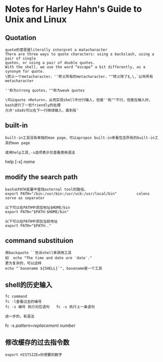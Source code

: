 # Notes for Harley Hahn's Guide to Unix and Linux
## Quotation
    quote的意思是literally interpret a matacharacter
    There are three ways to quote characters: using a backslash, using a pair of single
    quotes, or using a pair of double quotes.
    With the shell, we use the word “escape” a bit differently, as a synonym for quote.
    \转义一个metacharacter，''转义所有的metacharacter，""转义除了$,\,`以外所有metacharacter

    ''称为strong quotes，""称为weak quotes

    \可以quote <Return>，从而实现shell中分行输入，但是''和""不行，但是在输入时，bash进行了一些friendly的处理
    允许'sdads可以在下一行继续输入，直到有'

## built-in
    built-in工具没有单独的man page，可以apropos built-in来看包含所有的built-in工具的man page

    或用help工具,-s选项表示仅查看使用语法

help [-s] *name*

## modify the search path
    bash从PATH变量中查找external tool的路径。
    export PATH="/bin:/usr/bin:/usr/ucb:/usr/local/bin"         colons serve as separator

    以下可以在PATH中添加地址$HOME/bin
    export PATH="$PATH:$HOME/bin"

    以下可以在PATH中添加当前地址
    export PATH="$PATH:."

## command substituion
    用backquote ``告诉shell来调用工具
    如  echo "The time and date are `date`."
    更为复杂的，可以这样
    echo "`basename ${SHELL}`", basename是一个工具

## shell的历史输入
    fc command
    fc -l查看过去的编号
    fc -s 编号 执行对应语句   fc -s 执行上一条语句

    进一步的，有语法

fc -s *pattern*=*replacement number*

## 修改缓存的过去指令数
    export HISTSIZE=你想要的数字